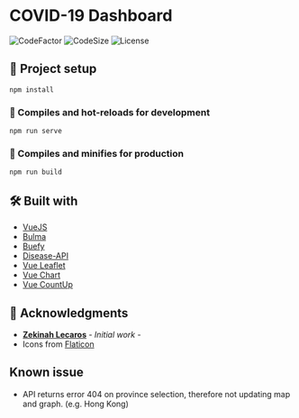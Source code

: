 # COVID-19 Dashboard
![CodeFactor](https://img.shields.io/codefactor/grade/github/deathcatx/covid-dashboard/master)
![CodeSize](https://img.shields.io/github/languages/code-size/deathcatx/covid-dashboard)
![License](https://img.shields.io/github/license/deathcatx/covid-dashboard)

## 📐 Project setup
```
npm install
```

### 🚀 Compiles and hot-reloads for development
```
npm run serve
```

### 🔧 Compiles and minifies for production
```
npm run build
```

## 🛠 Built with
* [VueJS](https://vuejs.org/)
* [Bulma](https://bulma.io/)
* [Buefy](https://buefy.org/)
* [Disease-API](https://github.com/disease-sh/API)
* [Vue Leaflet](https://github.com/vue-leaflet/Vue2Leaflet)
* [Vue Chart](https://github.com/apertureless/vue-chartjs)
* [Vue CountUp](https://github.com/xlsdg/vue-countup-v2)

## 🙏 Acknowledgments
* **[Zekinah Lecaros](https://github.com/zekinah/pandemiccovid-19)** - *Initial work* - 
* Icons from [Flaticon](https://www.flaticon.com)

## Known issue
* API returns error 404 on province selection, therefore not updating map and graph. (e.g. Hong Kong)
